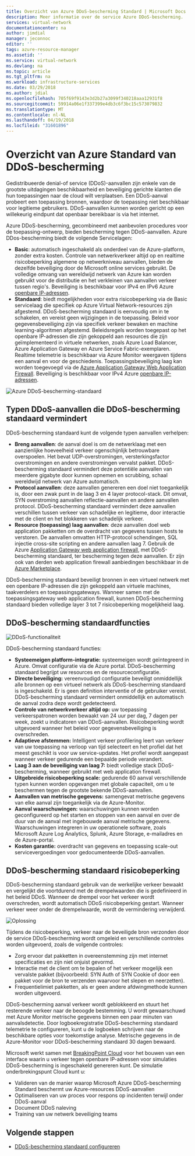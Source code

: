 ```yaml
---
title: Overzicht van Azure DDoS-bescherming Standard | Microsoft Docs
description: Meer informatie over de service Azure DDoS-bescherming.
services: virtual-network
documentationcenter: na
author: jimdial
manager: jeconnoc
editor: ''
tags: azure-resource-manager
ms.assetid: ''
ms.service: virtual-network
ms.devlang: na
ms.topic: article
ms.tgt_pltfrm: na
ms.workload: infrastructure-services
ms.date: 03/29/2018
ms.author: jdial
ms.openlocfilehash: 705f69f9143e3d2b27a3099f340218aaa12931f8
ms.sourcegitcommit: 59914a06e1f337399e4db3c6f3bc15c573079832
ms.translationtype: MT
ms.contentlocale: nl-NL
ms.lasthandoff: 04/19/2018
ms.locfileid: "31601896"
---
```

# <a name="azure-ddos-protection-standard-overview"></a>Overzicht van Azure Standard van DDoS-bescherming

Gedistribueerde denial-of service (DDoS)-aanvallen zijn enkele van de grootste uitdagingen beschikbaarheid en beveiliging gerichte klanten die hun toepassingen naar de cloud wilt verplaatsen. Een DDoS-aanval probeert een toepassing bronnen, waardoor de toepassing niet beschikbaar voor legitieme gebruikers. DDoS-aanvallen kunnen worden gericht op een willekeurig eindpunt dat openbaar bereikbaar is via het internet.

Azure DDoS-bescherming, gecombineerd met aanbevolen procedures voor de toepassing-ontwerp, bieden bescherming tegen DDoS-aanvallen. Azure DDos-bescherming biedt de volgende Servicelagen:

- **Basic**: automatisch ingeschakeld als onderdeel van de Azure-platform, zonder extra kosten. Controle van netwerkverkeer altijd op en realtime risicobeperking algemene op netwerkniveau aanvallen, bieden de dezelfde beveiliging door de Microsoft online services gebruikt. De volledige omvang van wereldwijd netwerk van Azure kan worden gebruikt voor de distributie en het verkleinen van aanvallen verkeer tussen regio's. Beveiliging is beschikbaar voor IPv4 en IPv6 Azure [openbare IP-adressen](virtual-network-public-ip-address.md).
- **Standaard**: biedt mogelijkheden voor extra risicobeperking via de Basic servicelaag die specifiek op Azure Virtual Network-resources zijn afgestemd. DDoS-bescherming standaard is eenvoudig om in te schakelen, en vereist geen wijzigingen in de toepassing. Beleid voor gegevensbeveiliging zijn via specifiek verkeer bewaken en machine learning-algoritmen afgestemd. Beleidsregels worden toegepast op het openbare IP-adressen die zijn gekoppeld aan resources die zijn geïmplementeerd in virtuele netwerken, zoals Azure Load Balancer, Azure Application Gateway en Azure Service Fabric-exemplaren. Realtime telemetrie is beschikbaar via Azure Monitor weergaven tijdens een aanval en voor de geschiedenis. Toepassingsbeveiliging laag kan worden toegevoegd via de [Azure Application Gateway Web Application Firewall](../application-gateway//application-gateway-web-application-firewall-overview.md?toc=%2fazure%2fvirtual-network%2ftoc.json). Beveiliging is beschikbaar voor IPv4 Azure [openbare IP-adressen](virtual-network-public-ip-address.md).

![Azure DDoS-bescherming-standaard](./media/ddos-protection-overview/ddospic.png)

## <a name="types-of-ddos-attacks-that-ddos-protection-standard-mitigates"></a>Typen DDoS-aanvallen die DDoS-bescherming standaard vermindert

DDoS-bescherming standaard kunt de volgende typen aanvallen verhelpen:

- **Breng aanvallen**: de aanval doel is om de netwerklaag met een aanzienlijke hoeveelheid verkeer ogenschijnlijk betrouwbare overspoelen. Het bevat UDP-overstromingen, versterkingsfactor overstromingen en andere overstromingen vervalst pakket. DDoS-bescherming standaard vermindert deze potentiële aanvallen van meerdere gigabyte door kunnen opnemen en scrubbing, schaal wereldwijd netwerk van Azure automatisch.
- **Protocol aanvallen**: deze aanvallen genereren een doel niet toegankelijk is, door een zwak punt in de laag 3 en 4 layer protocol-stack. Dit omvat, SYN overstroming aanvallen reflectie-aanvallen en andere aanvallen protocol. DDoS-bescherming standaard vermindert deze aanvallen verschillen tussen verkeer van schadelijke en legitieme, door interactie met de client en het blokkeren van schadelijk verkeer. 
- **Resource (toepassing) laag aanvallen**: deze aanvallen doel web application pakketten om de overdracht van gegevens tussen hosts te verstoren. De aanvallen omvatten HTTP-protocol schendingen, SQL injectie cross-site scripting en andere aanvallen laag 7. Gebruik de Azure [Application Gateway web application firewall](../application-gateway/application-gateway-web-application-firewall-overview.md?toc=%2fazure%2fvirtual-network%2ftoc.json), met DDoS-bescherming standaard, ter bescherming tegen deze aanvallen. Er zijn ook van derden web application firewall aanbiedingen beschikbaar in de [Azure Marketplace](https://azuremarketplace.microsoft.com/marketplace/apps?page=1&search=web%20application%20firewall).

DDoS-bescherming standaard beveiligt bronnen in een virtueel netwerk met een openbare IP-adressen die zijn gekoppeld aan virtuele machines, taakverdelers en toepassingsgateways. Wanneer samen met de toepassingsgateway web application firewall, kunnen DDoS-bescherming standaard bieden volledige layer 3 tot 7 risicobeperking mogelijkheid laag.

## <a name="ddos-protection-standard-features"></a>DDoS-bescherming standaardfuncties

![DDoS-functionaliteit](./media/ddos-protection-overview/ddosfeatures.png)

DDoS-bescherming standaard functies:

- **Systeemeigen platform-integratie:** systeemeigen wordt geïntegreerd in Azure. Omvat configuratie via de Azure portal. DDoS-bescherming standaard begrijpt uw resources en de resourceconfiguratie.
- **Directe beveiliging:** vereenvoudigd configuratie beveiligt onmiddellijk alle bronnen op een virtueel netwerk als DDoS-bescherming standaard is ingeschakeld. Er is geen definition interventie of de gebruiker vereist. DDoS-bescherming standaard vermindert onmiddellijk en automatisch de aanval zodra deze wordt gedetecteerd.
- **Controle van netwerkverkeer altijd op:** uw toepassing verkeerspatronen worden bewaakt van 24 uur per dag, 7 dagen per week, zoekt u indicatoren van DDoS-aanvallen. Risicobeperking wordt uitgevoerd wanneer het beleid voor gegevensbeveiliging is overschreden.
- **Adaptieve afstemmen:** Intelligent verkeer profilering leert van verkeer van uw toepassing na verloop van tijd selecteert en het profiel dat het meest geschikt is voor uw service-updates. Het profiel wordt aangepast wanneer verkeer gedurende een bepaalde periode verandert.
- **Laag 3 aan de beveiliging van laag 7:** biedt volledige stack DDoS-bescherming, wanneer gebruikt met web application firewall.
- **Uitgebreide risicobeperking scale:** gedurende 60 aanval verschillende typen kunnen worden opgevangen met globale capaciteit, om u te beschermen tegen de grootste bekende DDoS-aanvallen.
- **Aanvallen van metrische gegevens:** samengevat metrische gegevens van elke aanval zijn toegankelijk via de Azure-Monitor.
- **Aanval waarschuwingen:** waarschuwingen kunnen worden geconfigureerd op het starten en stoppen van een aanval en over de duur van de aanval met ingebouwde aanval metrische gegevens. Waarschuwingen integreren in uw operationele software, zoals Microsoft Azure Log Analytics, Splunk, Azure Storage, e-mailadres en de Azure-portal.
- **Kosten garantie:** overdracht van gegevens en toepassing scale-out servicevergoedingen voor gedocumenteerde DDoS-aanvallen.

## <a name="ddos-protection-standard-mitigation"></a>DDoS-bescherming standaard risicobeperking

DDoS-bescherming standaard gebruik van de werkelijke verkeer bewaakt en vergelijkt die voortdurend met de drempelwaarden die is gedefinieerd in het beleid DDoS. Wanneer de drempel voor het verkeer wordt overschreden, wordt automatisch DDoS risicobeperking gestart. Wanneer verkeer weer onder de drempelwaarde, wordt de vermindering verwijderd.

![Oplossing](./media/ddos-protection-overview/mitigation.png)

Tijdens de risicobeperking, verkeer naar de beveiligde bron verzonden door de service DDoS-bescherming wordt omgeleid en verschillende controles worden uitgevoerd, zoals de volgende controles:

- Zorg ervoor dat pakketten in overeenstemming zijn met internet specificaties en zijn niet onjuist gevormd.
- Interactie met de client om te bepalen of het verkeer mogelijk een vervalste pakket (bijvoorbeeld: SYN Auth of SYN Cookie of door een pakket voor de bron te verzenden waarvoor het slepen en neerzetten).
- Frequentielimiet pakketten, als er geen andere afdwingmethode kunnen worden uitgevoerd.

DDoS-bescherming aanval verkeer wordt geblokkeerd en stuurt het resterende verkeer naar de beoogde bestemming. U wordt gewaarschuwd met Azure Monitor metrische gegevens binnen een paar minuten van aanvalsdetectie. Door logboekregistratie DDoS-bescherming standaard telemetrie te configureren, kunt u de logboeken schrijven naar de beschikbare opties voor toekomstige analyse. Metrische gegevens in de Azure-Monitor voor DDoS-bescherming standaard 30 dagen bewaard.

Microsoft werkt samen met [BreakingPoint Cloud](https://www.ixiacom.com/products/breakingpoint-cloud) voor het bouwen van een interface waarin u verkeer tegen openbare IP-adressen voor simulaties DDoS-bescherming is ingeschakeld genereren kunt. De simulatie onderbrekingspunt Cloud kunt u:

- Valideren van de manier waarop Microsoft Azure DDoS-bescherming Standard beschermt uw Azure-resources DDoS-aanvallen
- Optimaliseren van uw proces voor respons op incidenten terwijl onder DDoS-aanval
- Document DDoS naleving
- Training van uw netwerk beveiliging teams

## <a name="next-steps"></a>Volgende stappen

- [DDoS-bescherming standaard configureren](manage-ddos-protection.md)